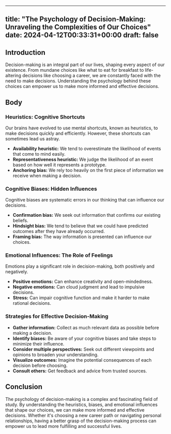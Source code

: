 
---
title: "The Psychology of Decision-Making: Unraveling the Complexities of Our Choices"
date: 2024-04-12T00:33:31+00:00
draft: false
---

## Introduction

Decision-making is an integral part of our lives, shaping every aspect of our existence. From mundane choices like what to eat for breakfast to life-altering decisions like choosing a career, we are constantly faced with the need to make decisions. Understanding the psychology behind these choices can empower us to make more informed and effective decisions.

## Body

### Heuristics: Cognitive Shortcuts

Our brains have evolved to use mental shortcuts, known as heuristics, to make decisions quickly and efficiently. However, these shortcuts can sometimes lead us astray.

- **Availability heuristic:** We tend to overestimate the likelihood of events that come to mind easily.
- **Representativeness heuristic:** We judge the likelihood of an event based on how well it represents a prototype.
- **Anchoring bias:** We rely too heavily on the first piece of information we receive when making a decision.

### Cognitive Biases: Hidden Influences

Cognitive biases are systematic errors in our thinking that can influence our decisions.

- **Confirmation bias:** We seek out information that confirms our existing beliefs.
- **Hindsight bias:** We tend to believe that we could have predicted outcomes after they have already occurred.
- **Framing bias:** The way information is presented can influence our choices.

### Emotional Influences: The Role of Feelings

Emotions play a significant role in decision-making, both positively and negatively.

- **Positive emotions:** Can enhance creativity and open-mindedness.
- **Negative emotions:** Can cloud judgment and lead to impulsive decisions.
- **Stress:** Can impair cognitive function and make it harder to make rational decisions.

### Strategies for Effective Decision-Making

- **Gather information:** Collect as much relevant data as possible before making a decision.
- **Identify biases:** Be aware of your cognitive biases and take steps to minimize their influence.
- **Consider multiple perspectives:** Seek out different viewpoints and opinions to broaden your understanding.
- **Visualize outcomes:** Imagine the potential consequences of each decision before choosing.
- **Consult others:** Get feedback and advice from trusted sources.

## Conclusion

The psychology of decision-making is a complex and fascinating field of study. By understanding the heuristics, biases, and emotional influences that shape our choices, we can make more informed and effective decisions. Whether it's choosing a new career path or navigating personal relationships, having a better grasp of the decision-making process can empower us to lead more fulfilling and successful lives.